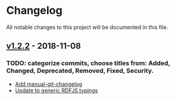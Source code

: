 # Changelog
All notable changes to this project will be documented in this file.

<a name="v1.2.2"></a>
## [v1.2.2](https://github.com/rubensworks/rdf-quad.js/compare/v1.2.2...v1.2.2) - 2018-11-08

### TODO: categorize commits, choose titles from: Added, Changed, Deprecated, Removed, Fixed, Security.
* [Add manual-git-changelog](https://github.com/rubensworks/rdf-quad.js/commit/9be7b165037af843cf3050b74d0ed401ae732d2c)
* [Update to generic RDFJS typings](https://github.com/rubensworks/rdf-quad.js/commit/2da47ccf3a0c935edfe44544e8b1090eb7b2d67a)
